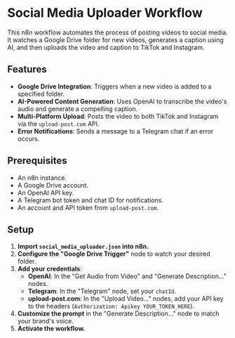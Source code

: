 # Social Media Uploader Workflow

This n8n workflow automates the process of posting videos to social media. It watches a Google Drive folder for new videos, generates a caption using AI, and then uploads the video and caption to TikTok and Instagram.

## Features

- **Google Drive Integration**: Triggers when a new video is added to a specified folder.
- **AI-Powered Content Generation**: Uses OpenAI to transcribe the video's audio and generate a compelling caption.
- **Multi-Platform Upload**: Posts the video to both TikTok and Instagram via the `upload-post.com` API.
- **Error Notifications**: Sends a message to a Telegram chat if an error occurs.

## Prerequisites

- An n8n instance.
- A Google Drive account.
- An OpenAI API key.
- A Telegram bot token and chat ID for notifications.
- An account and API token from `upload-post.com`.

## Setup

1.  **Import `social_media_uploader.json` into n8n.**
2.  **Configure the "Google Drive Trigger"** node to watch your desired folder.
3.  **Add your credentials**:
    - **OpenAI**: In the "Get Audio from Video" and "Generate Description..." nodes.
    - **Telegram**: In the "Telegram" node, set your `chatId`.
    - **upload-post.com**: In the "Upload Video..." nodes, add your API key to the headers (`Authorization: Apikey YOUR_TOKEN_HERE`).
4.  **Customize the prompt** in the "Generate Description..." node to match your brand's voice.
5.  **Activate the workflow.**
